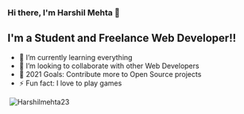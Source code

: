 ### Hi there, I'm Harshil Mehta 👋

## I'm a Student and Freelance Web Developer!!

- 🌱 I’m currently learning everything
- 👯 I’m looking to collaborate with other Web Developers
- 🥅 2021 Goals: Contribute more to Open Source projects
- ⚡ Fun fact: I love to play games

<p>&nbsp;<img align="center" src="https://github-readme-stats.vercel.app/api?username=Harshilmehta23&show_icons=true&locale=en" alt="Harshilmehta23" /></p>

[linkedin]: https://www.linkedin.com/in/harshil-mehta-437620145
